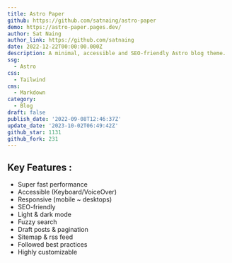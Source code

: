 ```yaml
---
title: Astro Paper
github: https://github.com/satnaing/astro-paper
demo: https://astro-paper.pages.dev/
author: Sat Naing
author_link: https://github.com/satnaing
date: 2022-12-22T00:00:00.000Z
description: A minimal, accessible and SEO-friendly Astro blog theme.
ssg:
  - Astro
css:
  - Tailwind
cms:
  - Markdown
category:
  - Blog
draft: false
publish_date: '2022-09-08T12:46:37Z'
update_date: '2023-10-02T06:49:42Z'
github_star: 1131
github_fork: 231
---
```


## Key Features :

- Super fast performance
- Accessible (Keyboard/VoiceOver)
- Responsive (mobile ~ desktops)
- SEO-friendly
- Light & dark mode
- Fuzzy search
- Draft posts & pagination
- Sitemap & rss feed
- Followed best practices
- Highly customizable
